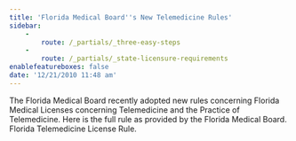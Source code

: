 ```yaml
---
title: 'Florida Medical Board''s New Telemedicine Rules'
sidebar:
    -
        route: /_partials/_three-easy-steps
    -
        route: /_partials/_state-licensure-requirements
enablefeatureboxes: false
date: '12/21/2010 11:48 am'
---
```


<p>The Florida Medical Board recently adopted new rules concerning Florida Medical Licenses concerning Telemedicine and the Practice of Telemedicine. Here is the full rule as provided by the Florida Medical Board. Florida Telemedicine License Rule.</p>